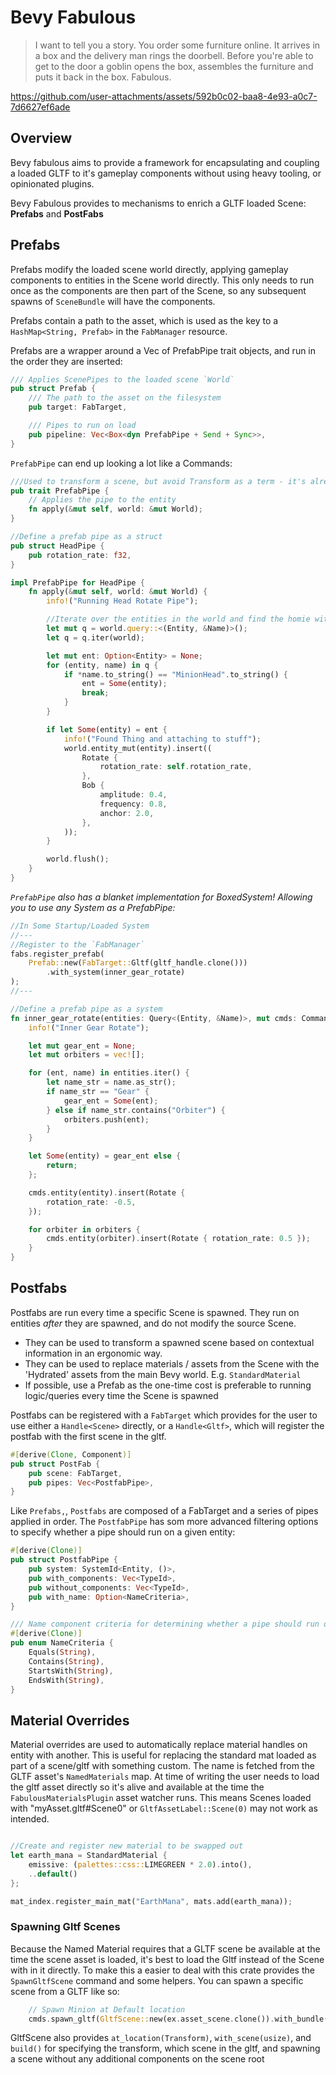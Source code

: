 # Bevy Fabulous

> I want to tell you a story. You order some furniture online. It arrives in a box and the delivery man rings the doorbell.
> Before you're able to get to the door a goblin opens the box, assembles the furniture and puts it back in the box. Fabulous.

https://github.com/user-attachments/assets/592b0c02-baa8-4e93-a0c7-7d6627ef6ade

## Overview

Bevy fabulous aims to provide a framework for encapsulating and coupling a loaded GLTF to it's gameplay components without
using heavy tooling, or opinionated plugins.

Bevy Fabulous provides to mechanisms to enrich a GLTF loaded Scene: **Prefabs** and **PostFabs**

## Prefabs

Prefabs modify the loaded scene world directly, applying gameplay components to entities in the Scene world directly. This only
needs to run once as the components are then part of the Scene, so any subsequent spawns of `SceneBundle` will have the components.

Prefabs contain a path to the asset, which is used as the key to a `HashMap<String, Prefab>` in the `FabManager` resource.

Prefabs are a wrapper around a Vec of PrefabPipe trait objects, and run in the order they are inserted:

```rs
/// Applies ScenePipes to the loaded scene `World`
pub struct Prefab {
    /// The path to the asset on the filesystem
    pub target: FabTarget,

    /// Pipes to run on load
    pub pipeline: Vec<Box<dyn PrefabPipe + Send + Sync>>,
}

```

`PrefabPipe` can end up looking a lot like a Commands:

```rs
///Used to transform a scene, but avoid Transform as a term - it's already overloaded
pub trait PrefabPipe {
    // Applies the pipe to the entity
    fn apply(&mut self, world: &mut World);
}

//Define a prefab pipe as a struct
pub struct HeadPipe {
    pub rotation_rate: f32,
}

impl PrefabPipe for HeadPipe {
    fn apply(&mut self, world: &mut World) {
        info!("Running Head Rotate Pipe");

        //Iterate over the entities in the world and find the homie with the a head on him
        let mut q = world.query::<(Entity, &Name)>();
        let q = q.iter(world);

        let mut ent: Option<Entity> = None;
        for (entity, name) in q {
            if *name.to_string() == "MinionHead".to_string() {
                ent = Some(entity);
                break;
            }
        }

        if let Some(entity) = ent {
            info!("Found Thing and attaching to stuff");
            world.entity_mut(entity).insert((
                Rotate {
                    rotation_rate: self.rotation_rate,
                },
                Bob {
                    amplitude: 0.4,
                    frequency: 0.8,
                    anchor: 2.0,
                },
            ));
        }

        world.flush();
    }
}
```

_`PrefabPipe` also has a blanket implementation for BoxedSystem! Allowing you to use any System as a PrefabPipe:_

```rs
//In Some Startup/Loaded System
//---
//Register to the `FabManager`
fabs.register_prefab(
    Prefab::new(FabTarget::Gltf(gltf_handle.clone()))
        .with_system(inner_gear_rotate)
);
//---

//Define a prefab pipe as a system
fn inner_gear_rotate(entities: Query<(Entity, &Name)>, mut cmds: Commands) {
    info!("Inner Gear Rotate");

    let mut gear_ent = None;
    let mut orbiters = vec![];

    for (ent, name) in entities.iter() {
        let name_str = name.as_str();
        if name_str == "Gear" {
            gear_ent = Some(ent);
        } else if name_str.contains("Orbiter") {
            orbiters.push(ent);
        }
    }

    let Some(entity) = gear_ent else {
        return;
    };

    cmds.entity(entity).insert(Rotate {
        rotation_rate: -0.5,
    });

    for orbiter in orbiters {
        cmds.entity(orbiter).insert(Rotate { rotation_rate: 0.5 });
    }
}
```

## Postfabs

Postfabs are run every time a specific Scene is spawned. They run on entities _after_ they are spawned, and do not modify
the source Scene.

- They can be used to transform a spawned scene based on contextual information in an ergonomic way.
- They can be used to replace materials / assets from the Scene with the 'Hydrated' assets from the main Bevy world. E.g. `StandardMaterial`
- If possible, use a Prefab as the one-time cost is preferable to running logic/queries every time the Scene is spawned

Postfabs can be registered with a `FabTarget` which provides for the user to use either a `Handle<Scene>` directly, or a `Handle<Gltf>`, which will register the postfab
with the first scene in the gltf.

```rs
#[derive(Clone, Component)]
pub struct PostFab {
    pub scene: FabTarget,
    pub pipes: Vec<PostfabPipe>,
}
```

Like `Prefabs,`, `Postfabs` are composed of a FabTarget and a series of pipes applied in order. The `PostfabPipe` has som more advanced filtering options to specify
whether a pipe should run on a given entity:

```rs
#[derive(Clone)]
pub struct PostfabPipe {
    pub system: SystemId<Entity, ()>,
    pub with_components: Vec<TypeId>,
    pub without_components: Vec<TypeId>,
    pub with_name: Option<NameCriteria>,
}

/// Name component criteria for determining whether a pipe should run on a given entity
#[derive(Clone)]
pub enum NameCriteria {
    Equals(String),
    Contains(String),
    StartsWith(String),
    EndsWith(String),
}
```

## Material Overrides

Material overrides are used to automatically replace material handles on entity with another. This is useful for replacing the standard mat loaded as part of
a scene/gltf with something custom. The name is fetched from the GLTF asset's `NamedMaterials` map. At time of writing the user needs to load the gltf asset directly
so it's alive and available at the time the `FabulousMaterialsPlugin` asset watcher runs. This means Scenes loaded with "myAsset.gltf#Scene0" or
`GltfAssetLabel::Scene(0)` may not work as intended.

```rs

//Create and register new material to be swapped out
let earth_mana = StandardMaterial {
    emissive: (palettes::css::LIMEGREEN * 2.0).into(),
    ..default()
};

mat_index.register_main_mat("EarthMana", mats.add(earth_mana));
```

### Spawning Gltf Scenes
Because the Named Material requires that a GLTF scene be available at the time the scene asset is loaded, it's best
to load the Gltf instead of the Scene with in it directly. To make this a easier to deal with this crate provides the `SpawnGltfScene` command and some helpers. You can spawn a specific scene from a GLTF like so:

```rs
    // Spawn Minion at Default location
    cmds.spawn_gltf(GltfScene::new(ex.asset_scene.clone()).with_bundle(Name::new("Minion")));
```

GltfScene also provides `at_location(Transform)`, `with_scene(usize)`, and `build()` for specifying the transform, which scene in the gltf, and spawning a scene without any additional components on the scene root
